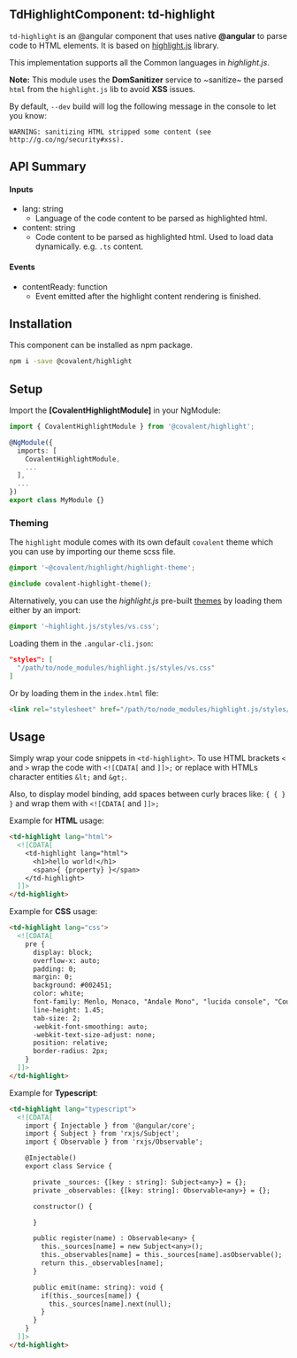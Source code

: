 ## TdHighlightComponent: td-highlight

`td-highlight` is an @angular component that uses native **@angular** to parse code to HTML elements. It is based on [highlight.js](https://highlightjs.org/) library.

This implementation supports all the Common languages in *highlight.js*.

**Note:** This module uses the **DomSanitizer** service to ~sanitize~ the parsed `html` from the `highlight.js` lib to avoid **XSS** issues.

By default, `--dev` build will log the following message in the console to let you know:

`WARNING: sanitizing HTML stripped some content (see http://g.co/ng/security#xss).`

## API Summary

#### Inputs

+ lang: string
  + Language of the code content to be parsed as highlighted html.
+ content: string
  + Code content to be parsed as highlighted html. Used to load data dynamically. e.g. `.ts` content.

#### Events

+ contentReady: function
  + Event emitted after the highlight content rendering is finished.

## Installation

This component can be installed as npm package.

```bash
npm i -save @covalent/highlight
```

## Setup

Import the **[CovalentHighlightModule]** in your NgModule:

```typescript
import { CovalentHighlightModule } from '@covalent/highlight';

@NgModule({
  imports: [
    CovalentHighlightModule,
    ...
  ],
  ...
})
export class MyModule {}
```

### Theming

The `highlight` module comes with its own default `covalent` theme which you can use by importing our theme scss file.

```css
@import '~@covalent/highlight/highlight-theme';

@include covalent-highlight-theme();
```

Alternatively, you can use the *highlight.js* pre-built [themes](https://github.com/isagalaev/highlight.js/tree/master/src/styles) by loading them either by an import:

```css
@import '~highlight.js/styles/vs.css';
```

Loading them in the `.angular-cli.json`:

```json
"styles": [
  "/path/to/node_modules/highlight.js/styles/vs.css"
]
```

Or by loading them in the `index.html` file:

```html
<link rel="stylesheet" href="/path/to/node_modules/highlight.js/styles/vs.css">
```

## Usage

Simply wrap your code snippets in `<td-highlight>`. To use HTML brackets `<` and `>` wrap the code with `<![CDATA[` and `]]>;` or replace with HTMLs character entities `&lt;` and `&gt;`.

Also, to display model binding, add spaces between curly braces like: `{ { } }` and wrap them  with `<![CDATA[` and `]]>;`

Example for **HTML** usage:

```html
<td-highlight lang="html">
  <![CDATA[
    <td-highlight lang="html">
      <h1>hello world!</h1>
      <span>{ {property} }</span>
    </td-highlight>
  ]]>
</td-highlight>
```

Example for **CSS** usage:

```html
<td-highlight lang="css">    
  <![CDATA[   
    pre {
      display: block;
      overflow-x: auto;
      padding: 0;
      margin: 0;
      background: #002451;
      color: white;
      font-family: Menlo, Monaco, "Andale Mono", "lucida console", "Courier New", monospace;
      line-height: 1.45;
      tab-size: 2;
      -webkit-font-smoothing: auto;
      -webkit-text-size-adjust: none;
      position: relative;
      border-radius: 2px;
    }
  ]]>
</td-highlight>
```
 
Example for **Typescript**:

```html
<td-highlight lang="typescript">
  <![CDATA[
    import { Injectable } from '@angular/core';
    import { Subject } from 'rxjs/Subject';
    import { Observable } from 'rxjs/Observable';

    @Injectable()
    export class Service {

      private _sources: {[key : string]: Subject<any>} = {};
      private _observables: {[key: string]: Observable<any>} = {};

      constructor() {

      }

      public register(name) : Observable<any> {
        this._sources[name] = new Subject<any>();
        this._observables[name] = this._sources[name].asObservable();
        return this._observables[name];
      }

      public emit(name: string): void {
        if(this._sources[name]) {
          this._sources[name].next(null);
        }
      }
    }
  ]]>
</td-highlight>
```
